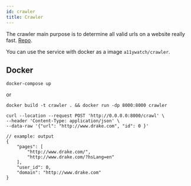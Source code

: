 ```yaml
---
id: crawler
title: Crawler
---
```


The crawler main purpose is to determine all valid urls on a website really fast. [Repo](https://github.com/A11yWatch/crawler).

You can use the service with docker as a image `a11ywatch/crawler`.

## Docker

`docker-compose up`

or

`docker build -t crawler . && docker run -dp 8000:8000 crawler`

```
curl --location --request POST 'http://0.0.0.0:8000/crawl' \
--header 'Content-Type: application/json' \
--data-raw '{"url": "http://www.drake.com", "id": 0 }'

// example: output
{
    "pages": [
        "http://www.drake.com/",
        "http://www.drake.com/?hsLang=en"
    ],
    "user_id": 0,
    "domain": "http://www.drake.com"
}

```
